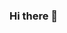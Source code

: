 ### Hi there 👋

<!--
**misiek001/misiek001** is a ✨ _special_ ✨ repository because its `README.md` (this file) appears on your GitHub profile.

Here are some ideas to get you started:

- 🔭 I’m currently working on Java/Spring
- 🌱 I’m currently learning Frontend
- 👯 I’m looking to collaborate on AWS/Docker
- 📫 How to reach me: [Linkedin](https://www.linkedin.com/in/michal-borciuch/)
